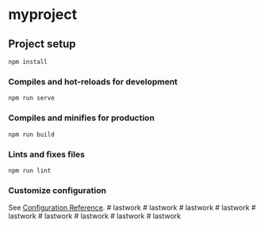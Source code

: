 # myproject

## Project setup
```
npm install
```

### Compiles and hot-reloads for development
```
npm run serve
```

### Compiles and minifies for production
```
npm run build
```

### Lints and fixes files
```
npm run lint
```

### Customize configuration
See [Configuration Reference](https://cli.vuejs.org/config/).
#   l a s t w o r k  
 #   l a s t w o r k  
 #   l a s t w o r k  
 #   l a s t w o r k  
 #   l a s t w o r k  
 #   l a s t w o r k  
 #   l a s t w o r k  
 #   l a s t w o r k  
 #   l a s t w o r k  
 
